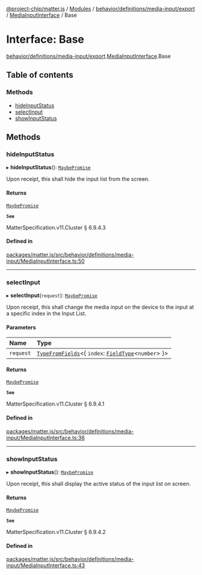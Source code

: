 [@project-chip/matter.js](../README.md) / [Modules](../modules.md) / [behavior/definitions/media-input/export](../modules/behavior_definitions_media_input_export.md) / [MediaInputInterface](../modules/behavior_definitions_media_input_export.MediaInputInterface.md) / Base

# Interface: Base

[behavior/definitions/media-input/export](../modules/behavior_definitions_media_input_export.md).[MediaInputInterface](../modules/behavior_definitions_media_input_export.MediaInputInterface.md).Base

## Table of contents

### Methods

- [hideInputStatus](behavior_definitions_media_input_export.MediaInputInterface.Base.md#hideinputstatus)
- [selectInput](behavior_definitions_media_input_export.MediaInputInterface.Base.md#selectinput)
- [showInputStatus](behavior_definitions_media_input_export.MediaInputInterface.Base.md#showinputstatus)

## Methods

### hideInputStatus

▸ **hideInputStatus**(): [`MaybePromise`](../modules/util_export.md#maybepromise)

Upon receipt, this shall hide the input list from the screen.

#### Returns

[`MaybePromise`](../modules/util_export.md#maybepromise)

**`See`**

MatterSpecification.v11.Cluster § 6.9.4.3

#### Defined in

[packages/matter.js/src/behavior/definitions/media-input/MediaInputInterface.ts:50](https://github.com/project-chip/matter.js/blob/c0d55745d5279e16fdfaa7d2c564daa31e19c627/packages/matter.js/src/behavior/definitions/media-input/MediaInputInterface.ts#L50)

___

### selectInput

▸ **selectInput**(`request`): [`MaybePromise`](../modules/util_export.md#maybepromise)

Upon receipt, this shall change the media input on the device to the input at a specific index in the Input
List.

#### Parameters

| Name | Type |
| :------ | :------ |
| `request` | [`TypeFromFields`](../modules/tlv_export.md#typefromfields)\<\{ `index`: [`FieldType`](tlv_export.FieldType.md)\<`number`\>  }\> |

#### Returns

[`MaybePromise`](../modules/util_export.md#maybepromise)

**`See`**

MatterSpecification.v11.Cluster § 6.9.4.1

#### Defined in

[packages/matter.js/src/behavior/definitions/media-input/MediaInputInterface.ts:36](https://github.com/project-chip/matter.js/blob/c0d55745d5279e16fdfaa7d2c564daa31e19c627/packages/matter.js/src/behavior/definitions/media-input/MediaInputInterface.ts#L36)

___

### showInputStatus

▸ **showInputStatus**(): [`MaybePromise`](../modules/util_export.md#maybepromise)

Upon receipt, this shall display the active status of the input list on screen.

#### Returns

[`MaybePromise`](../modules/util_export.md#maybepromise)

**`See`**

MatterSpecification.v11.Cluster § 6.9.4.2

#### Defined in

[packages/matter.js/src/behavior/definitions/media-input/MediaInputInterface.ts:43](https://github.com/project-chip/matter.js/blob/c0d55745d5279e16fdfaa7d2c564daa31e19c627/packages/matter.js/src/behavior/definitions/media-input/MediaInputInterface.ts#L43)
